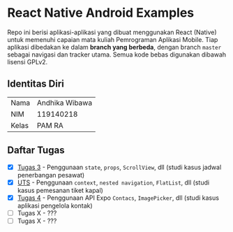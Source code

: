 # React Native Android Examples
Repo ini berisi aplikasi-aplikasi yang dibuat menggunakan React (Native) untuk memenuhi capaian mata kuliah Pemrograman Aplikasi Mobile.
Tiap aplikasi dibedakan ke dalam **branch yang berbeda**, dengan branch `master` sebagai navigasi dan tracker utama. Semua kode bebas digunakan dibawah lisensi GPLv2.

## Identitas Diri
|||
|-|-|
|Nama|Andhika Wibawa|
|NIM|119140218|
|Kelas|PAM RA|

## Daftar Tugas
- [x] [Tugas 3](https://github.com/AndhikaWB/react-native-android-examples/tree/tugas2) - Penggunaan `state`, `props`, `ScrollView`, dll (studi kasus jadwal penerbangan pesawat)
- [x] [UTS](https://github.com/AndhikaWB/react-native-android-examples/tree/uts) - Penggunaan `context`, `nested navigation`, `FlatList`, dll (studi kasus pemesanan tiket kapal)
- [x] [Tugas 4](https://github.com/AndhikaWB/react-native-android-examples/tree/tugas4) - Penggunaan API Expo `Contacs`, `ImagePicker`, dll (studi kasus aplikasi pengelola kontak)
- [ ] Tugas X - ???
- [ ] Tugas X - ???

